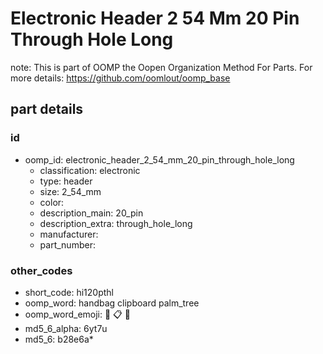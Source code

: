 # Electronic Header 2 54 Mm 20 Pin Through Hole Long  

note: This is part of OOMP the Oopen Organization Method For Parts. For more details: https://github.com/oomlout/oomp_base

##  part details





### id
* oomp_id: electronic_header_2_54_mm_20_pin_through_hole_long
  * classification: electronic
  * type: header
  * size: 2_54_mm
  * color: 
  * description_main: 20_pin
  * description_extra: through_hole_long
  * manufacturer: 
  * part_number: 

### other_codes
* short_code: hi120pthl
* oomp_word: handbag clipboard palm_tree
* oomp_word_emoji: :handbag: :clipboard: :palm_tree:
* md5_6_alpha: 6yt7u
* md5_6: b28e6a* 